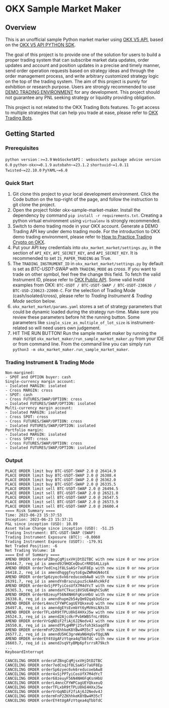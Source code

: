 # OKX Sample Market Maker

## Overview
This is an unofficial sample Python market marker using [OKX V5 API](https://www.okx.com/docs-v5/en/#overview), based on the [OKX V5 API PYTHON SDK](https://github.com/okxapi/python-okx).

The goal of this project is to provide one of the solution for users to build a proper trading system that can subscribe market data updates, order updates and account and position updates in a precise and timely manner, send order operation requests based on strategy ideas and through the order management process, and write arbitrary customized strategy logic on the top of the trading system. The aim of this project is purely for exhibition or research purpose. Users are strongly recommended to use [DEMO TRADING ENVIRONMENT](https://www.okx.com/docs-v5/en/#overview-demo-trading-services) for any development. This project should not guarantee any PNL seeking strategy or liquidity providing obligation. 

This project is not related to the OKX Trading Bots features. To get access to multiple strategies that can help you trade at ease, please refer to [OKX Trading Bots](https://www.okx.com/trading-bot).

## Getting Started
### Prerequisites
```python version：>=3.9```
```WebSocketAPI： websockets package advise version 6.0```
```python-okx>=0.1.9```
```autobahn~=23.1.2```
```shortuuid~=1.0.11```
```Twisted~=22.10.0```
```PyYAML~=6.0```

### Quick Start
1. Git clone this project to your local development environment. Click the Code button on the top-right of the page, and follow the instruction to git clone the project.
2. Open the project folder okx-sample-market-maker. Install the dependency by command ```pip install -r requirements.txt```. Creating a python virtual environment using ```virtualenv``` is strongly recommended.
3. Switch to demo trading mode in your OKX account. Generate a DEMO Trading API key under demo trading mode. For the introduction to OKX demo trading environment, please refer to [How to Practice Trading Crypto on OKX](https://www.okx.com/learn/how-to-practice-trading-crypto-on-okx-with-demo-trading).
4. Put your API key credentials into ```okx_market_market/settings.py```, in the section of  ```API_KEY```, ```API_SECRET_KEY```, and ```API_SECRET_KEY```. It is recommended to set ```IS_PAPER_TRADING```  as True.
5. The ```TRADING_INSTRUMENT_ID``` in ```okx_market_market/settings.py``` by default is set as *BTC-USDT-SWAP* with ```TRADING_MODE``` as *cross*. If you want to trade on other symbol, feel free the change this field. To fetch the valid Instrument ID, please refer to [OKX Public API](https://www.okx.com/docs-v5/en/#rest-api-public-data-get-instruments). Some valid InstId examples from OKX: ```BTC-USDT / BTC-USDT-SWAP / BTC-USDT-230630 / BTC-USD-230623-22000-C```. For the selection of Trading Mode (cash/isolated/cross), please refer to *Trading Instrument & Trading Mode* section below.
6. ```okx_market_market/params.yaml``` stores a set of strategy parameters that could be dynamic loaded during the strategy run-time. Make sure you review these parameters before hit the running button. Some parameters like ```single_size_as_multiple_of_lot_size``` is instrument-related so will need users own judgement.
7. HIT THE RUN BUTTON! Run the sample market maker by running the main script ```okx_market_maker/run_sample_market_maker.py``` from your IDE or from command line. From the command line you can simply run ```python3 -m okx_market_maker.run_sample_market_maker```.


### Trading Instrument & Trading Mode
```Trade Mode, when placing an order, you need to specify the trade mode.
Non-margined:
- SPOT and OPTION buyer: cash
Single-currency margin account:
- Isolated MARGIN: isolated
- Cross MARGIN: cross
- SPOT: cash
- Cross FUTURES/SWAP/OPTION: cross
- Isolated FUTURES/SWAP/OPTION: isolated
Multi-currency margin account:
- Isolated MARGIN: isolated
- Cross SPOT: cross
- Cross FUTURES/SWAP/OPTION: cross
- Isolated FUTURES/SWAP/OPTION: isolated
Portfolio margin:
- Isolated MARGIN: isolated
- Cross SPOT: cross
- Cross FUTURES/SWAP/OPTION: cross
- Isolated FUTURES/SWAP/OPTION: isolated
```

### Output
```PLACE ORDER limit buy BTC-USDT-SWAP 2.0 @ 26441.4
PLACE ORDER limit buy BTC-USDT-SWAP 2.0 @ 26414.9
PLACE ORDER limit buy BTC-USDT-SWAP 2.0 @ 26388.4
PLACE ORDER limit buy BTC-USDT-SWAP 2.0 @ 26362.0
PLACE ORDER limit buy BTC-USDT-SWAP 2.0 @ 26335.5
PLACE ORDER limit sell BTC-USDT-SWAP 2.0 @ 26494.5
PLACE ORDER limit sell BTC-USDT-SWAP 2.0 @ 26521.0
PLACE ORDER limit sell BTC-USDT-SWAP 2.0 @ 26547.5
PLACE ORDER limit sell BTC-USDT-SWAP 2.0 @ 26573.9
PLACE ORDER limit sell BTC-USDT-SWAP 2.0 @ 26600.4
==== Risk Summary ====
Time: 2023-06-23 15:37:53
Inception: 2023-06-23 15:37:21
P&L since inception (USD): 10.89
Asset Value Change since inception (USD): -51.25
Trading Instrument: BTC-USDT-SWAP (SWAP)
Trading Instrument Exposure (BTC): -0.0060
Trading Instrument Exposure (USDT): -179.91
Net Traded Position: -6
Net Trading Volume: 18
==== End of Summary ====
AMEND ORDER orderaFZBngCqMjsxVHjDtD2TBC with new size 0 or new price 26444.7, req_id is amend9J9HQCeQbuCrRRDS4LLzpk
AMEND ORDER order7edCnqJf8LSaASr7aUF8Ep with new size 0 or new price 26418.2, req_id is amendhqggfxytoEgwZWRmGN4otE
AMEND ORDER orderSp6zyec6vk6reducoebAw8 with new size 0 or new price 26391.7, req_id is amendYnBrazuLpuzScAA4hcHkFd
AMEND ORDER order4xSjPPTyiCosUfX7M4dYcT with new size 0 or new price 26365.3, req_id is amendaYCTkuci8VSUE4WqhCSuNt
AMEND ORDER order68zeuyF56N4NH6FqKsnHbU with new size 0 or new price 26338.8, req_id is amendhupm2b54yQm92qab3oGzcw
AMEND ORDER orderL4mncCFYWPCagUEYQkxeuQ with new size 0 or new price 26497.8, req_id is amendgEYsEvmbYt6yMVHsLNXs3X
AMEND ORDER orderTFLxbR9tTPLU8kE4HXxJ5w with new size 0 or new price 26524.3, req_id is amend2AjcdkrPvbKWBSfnLr89Xx
AMEND ORDER orderVrGqNDiF2fiAj6J2Nedv4J with new size 0 or new price 26550.8, req_id is amendTPLgHMPj25vfoh3kSaqdfB
AMEND ORDER ordermFnP2ZKhhkeK8YBw4M35cT with new size 0 or new price 26577.2, req_id is amendU5HC3greWaN6HqGvfQgLNN
AMEND ORDER orderEY4tUgAFzYtqea4qTbbTdC with new size 0 or new price 26603.7, req_id is amendJsqVtyBMp6pfsrrsR79kch
...
KeyboardInterrupt

CANCELING ORDER orderaFZBngCqMjsxVHjDtD2TBC
CANCELING ORDER order7edCnqJf8LSaASr7aUF8Ep
CANCELING ORDER orderSp6zyec6vk6reducoebAw8
CANCELING ORDER order4xSjPPTyiCosUfX7M4dYcT
CANCELING ORDER order68zeuyF56N4NH6FqKsnHbU
CANCELING ORDER orderL4mncCFYWPCagUEYQkxeuQ
CANCELING ORDER orderTFLxbR9tTPLU8kE4HXxJ5w
CANCELING ORDER orderVrGqNDiF2fiAj6J2Nedv4J
CANCELING ORDER ordermFnP2ZKhhkeK8YBw4M35cT
CANCELING ORDER orderEY4tUgAFzYtqea4qTbbTdC
```
